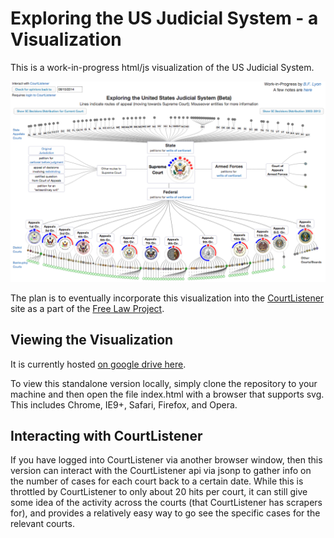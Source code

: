 Exploring the US Judicial System - a Visualization
==========

This is a work-in-progress html/js visualization of the US Judicial System.

![Visualization of US Judicial System](screenshot.png)


The plan is to eventually incorporate this visualization into the
[CourtListener](https://www.courtlistener.com) site as a part of the
[Free Law Project](http://freelawproject.org/).

## Viewing the Visualization

It is currently hosted [on google drive here](https://d57dd304fefca1aa423fea1b4dc59f23c06dd95e.googledrive.com/host/0B2GQktu-wcTiWm82NGt5MTZreHM/).

To view this standalone version locally, simply clone the repository to your machine and then 
open the file index.html with a
browser that supports svg.  This includes Chrome, IE9+, Safari, Firefox, and Opera.

## Interacting with CourtListener

If you have logged into CourtListener via another browser window, then
this version can interact with the CourtListener api via jsonp to
gather info on the number of cases for each court back to a certain date.  While this
is throttled by CourtListener to only about 20 hits per court, it can still give
some idea of the activity across the courts (that CourtListener has scrapers for), and
provides a relatively easy way to go see the specific cases for the relevant courts.  
